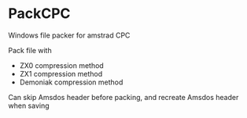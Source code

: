 # PackCPC
Windows file packer for amstrad CPC

Pack file with 
- ZX0 compression method
- ZX1 compression method
- Demoniak compression method

Can skip Amsdos header before packing, and recreate Amsdos header when saving

